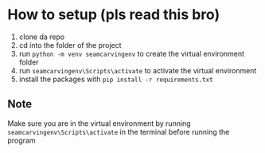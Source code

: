# How to setup (pls read this bro)
1. clone da repo
2. cd into the folder of the project
3. run `python -m venv seamcarvingenv` to create the virtual environment folder
4. run `seamcarvingenv\Scripts\activate` to activate the virtual environment
5. install the packages with `pip install -r requirements.txt`

## Note
Make sure you are in the virtual environment by running `seamcarvingenv\Scripts\activate` in the terminal before running the program
